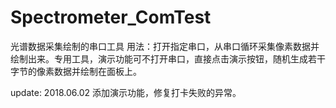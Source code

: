 # Spectrometer_ComTest
光谱数据采集绘制的串口工具
用法：打开指定串口，从串口循环采集像素数据并绘制出来。专用工具，演示功能可不打开串口，直接点击演示按钮，随机生成若干字节的像素数据并绘制在面板上。

update:
  2018.06.02 添加演示功能，修复打卡失败的异常。
